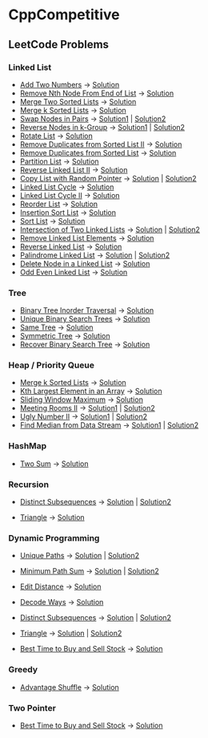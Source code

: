 # CppCompetitive


## LeetCode Problems

### Linked List
* [Add Two Numbers](https://leetcode.com/problems/add-two-numbers/) -> [Solution](https://github.com/sanjeetboora/CppCompetitive/blob/master/Leetcode/LinkedList/AddTwoNumbers.cpp)
* [Remove Nth Node From End of List](https://leetcode.com/problems/remove-nth-node-from-end-of-list/) -> [Solution](https://github.com/sanjeetboora/CppCompetitive/blob/master/Leetcode/LinkedList/RemoveNthNodeFromEndofList.cpp)
* [Merge Two Sorted Lists](https://leetcode.com/problems/merge-two-sorted-lists/) -> [Solution](https://github.com/sanjeetboora/CppCompetitive/blob/master/Leetcode/LinkedList/MergeTwoSortedLists.cpp)
* [Merge k Sorted Lists](https://leetcode.com/problems/merge-k-sorted-lists/) -> [Solution](https://github.com/sanjeetboora/CppCompetitive/blob/master/Leetcode/LinkedList/MergeKSortedLists.cpp)
* [Swap Nodes in Pairs](https://leetcode.com/problems/swap-nodes-in-pairs/) -> [Solution1](https://github.com/sanjeetboora/CppCompetitive/blob/master/Leetcode/LinkedList/SwapNodesInPairs.cpp) | [Solution2](https://github.com/sanjeetboora/CppCompetitive/blob/master/Leetcode/LinkedList/SwapNodesInPairs2.cpp)
* [Reverse Nodes in k-Group](https://leetcode.com/problems/reverse-nodes-in-k-group/) -> [Solution1](https://github.com/sanjeetboora/CppCompetitive/blob/master/Leetcode/LinkedList/ReverseNodesInKGroup.cpp) | [Solution2](https://github.com/sanjeetboora/CppCompetitive/blob/master/Leetcode/LinkedList/ReverseNodesInKGroup2.cpp)
* [Rotate List](https://leetcode.com/problems/rotate-list/) -> [Solution](https://github.com/sanjeetboora/CppCompetitive/blob/master/Leetcode/LinkedList/RotateList.cpp)
* [Remove Duplicates from Sorted List II](https://leetcode.com/problems/remove-duplicates-from-sorted-list-ii/) -> [Solution](https://github.com/sanjeetboora/CppCompetitive/blob/master/Leetcode/LinkedList/RemoveDuplicatesFromSortedListII.cpp)
* [Remove Duplicates from Sorted List](https://leetcode.com/problems/remove-duplicates-from-sorted-list/) -> [Solution](https://github.com/sanjeetboora/CppCompetitive/blob/master/Leetcode/LinkedList/RemoveDuplicatesFromSortedList.cpp)
* [Partition List](https://leetcode.com/problems/partition-list/) -> [Solution](https://github.com/sanjeetboora/CppCompetitive/blob/master/Leetcode/LinkedList/PartitionList.cpp)
* [Reverse Linked List II](https://leetcode.com/problems/reverse-linked-list-ii/) -> [Solution](https://github.com/sanjeetboora/CppCompetitive/blob/master/Leetcode/LinkedList/ReverseLinkedListII.cpp)
* [Copy List with Random Pointer](https://leetcode.com/problems/copy-list-with-random-pointer/) -> [Solution](https://github.com/sanjeetboora/CppCompetitive/blob/master/Leetcode/LinkedList/CopyListwithRandomPointer.cpp) | [Solution2](https://github.com/sanjeetboora/CppCompetitive/blob/master/Leetcode/LinkedList/CopyListwithRandomPointer2.cpp)
* [Linked List Cycle](https://leetcode.com/problems/linked-list-cycle/) -> [Solution](https://github.com/sanjeetboora/CppCompetitive/blob/master/Leetcode/LinkedList/LinkedListCycle.cpp)
* [Linked List Cycle II](https://leetcode.com/problems/linked-list-cycle-ii/) -> [Solution](https://github.com/sanjeetboora/CppCompetitive/blob/master/Leetcode/LinkedList/LinkedListCycleII.cpp)
* [Reorder List](https://leetcode.com/problems/reorder-list/) -> [Solution](https://github.com/sanjeetboora/CppCompetitive/blob/master/Leetcode/LinkedList/ReorderList.cpp)
* [Insertion Sort List](https://leetcode.com/problems/insertion-sort-list/) -> [Solution](https://github.com/sanjeetboora/CppCompetitive/blob/master/Leetcode/LinkedList/InsertionSortList.cpp)
* [Sort List](https://leetcode.com/problems/sort-list/) -> [Solution](https://github.com/sanjeetboora/CppCompetitive/blob/master/Leetcode/LinkedList/SortList.cpp)
* [Intersection of Two Linked Lists](https://leetcode.com/problems/intersection-of-two-linked-lists/) -> [Solution](https://github.com/sanjeetboora/CppCompetitive/blob/master/Leetcode/LinkedList/IntersectionofTwoLinkedLists.cpp) | [Solution2](https://github.com/sanjeetboora/CppCompetitive/blob/master/Leetcode/LinkedList/IntersectionofTwoLinkedLists2.cpp)
* [Remove Linked List Elements](https://leetcode.com/problems/remove-linked-list-elements/) -> [Solution](https://github.com/sanjeetboora/CppCompetitive/blob/master/Leetcode/LinkedList/RemoveLinkedListElements.cpp)
* [Reverse Linked List](https://leetcode.com/problems/reverse-linked-list/) -> [Solution](https://github.com/sanjeetboora/CppCompetitive/blob/master/Leetcode/LinkedList/ReverseLinkedList.cpp)
* [Palindrome Linked List](https://leetcode.com/problems/palindrome-linked-list/) -> [Solution](https://github.com/sanjeetboora/CppCompetitive/blob/master/Leetcode/LinkedList/PalindromeLinkedList.cpp) | [Solution2](https://github.com/sanjeetboora/CppCompetitive/blob/master/Leetcode/LinkedList/PalindromeLinkedList2.cpp)
* [Delete Node in a Linked List](https://leetcode.com/problems/delete-node-in-a-linked-list/) -> [Solution](https://github.com/sanjeetboora/CppCompetitive/blob/master/Leetcode/LinkedList/DeleteNodeinaLinkedList.cpp)
* [Odd Even Linked List](https://leetcode.com/problems/odd-even-linked-list/) -> [Solution](https://github.com/sanjeetboora/CppCompetitive/blob/master/Leetcode/LinkedList/OddEvenLinkedList.cpp)


### Tree
* [Binary Tree Inorder Traversal](https://leetcode.com/problems/binary-tree-inorder-traversal/) -> [Solution](https://github.com/sanjeetboora/CppCompetitive/blob/master/Leetcode/Trees/BinaryTreeInorderTraversal.cpp)
* [Unique Binary Search Trees](https://leetcode.com/problems/unique-binary-search-trees/) -> [Solution](https://github.com/sanjeetboora/CppCompetitive/blob/master/Leetcode/Trees/UniqueBinarySearchTrees.cpp)
* [Same Tree](https://leetcode.com/problems/same-tree/) -> [Solution](https://github.com/sanjeetboora/CppCompetitive/blob/master/Leetcode/Trees/SameTree.cpp)
* [Symmetric Tree](https://leetcode.com/problems/symmetric-tree/) -> [Solution](https://github.com/sanjeetboora/CppCompetitive/blob/master/Leetcode/Trees/SymmetricTree.cpp)
* [Recover Binary Search Tree](https://leetcode.com/problems/recover-binary-search-tree/) -> [Solution](https://github.com/sanjeetboora/CppCompetitive/blob/master/Leetcode/Trees/RecoverBinarySearchTree.cpp)


### Heap / Priority Queue
* [Merge k Sorted Lists](https://leetcode.com/problems/merge-k-sorted-lists/) -> [Solution](https://github.com/sanjeetboora/CppCompetitive/tree/master/Leetcode/Heap/MergekSortedLists.cpp)
* [Kth Largest Element in an Array](https://leetcode.com/problems/kth-largest-element-in-an-array/) -> [Solution](https://github.com/sanjeetboora/CppCompetitive/tree/master/Leetcode/Heap/KthLargestElementinanArray.cpp)
* [Sliding Window Maximum](https://leetcode.com/problems/sliding-window-maximum/) -> [Solution](https://github.com/sanjeetboora/CppCompetitive/tree/master/Leetcode/Heap/SlidingWindowMaximum.cpp)
* [Meeting Rooms II](https://leetcode.com/problems/sliding-window-maximum/) -> [Solution1](https://github.com/sanjeetboora/CppCompetitive/tree/master/Leetcode/Heap/MeetingRoomsII.cpp) | [Solution2](https://github.com/sanjeetboora/CppCompetitive/tree/master/Leetcode/TwoPoniter/MeetingRoomsII2.cpp)
* [Ugly Number II](https://leetcode.com/problems/ugly-number-ii/) -> [Solution1](https://github.com/sanjeetboora/CppCompetitive/tree/master/Leetcode/Heap/UglyNumberII2.cpp) | [Solution2](https://github.com/sanjeetboora/CppCompetitive/tree/master/Leetcode/DynamicProgramming/UglyNumberII2.cpp)
* [Find Median from Data Stream](https://leetcode.com/problems/ugly-number-ii/) -> [Solution1](https://github.com/sanjeetboora/CppCompetitive/tree/master/Leetcode/Heap/FindMedianfromDataStream.cpp) | [Solution2](https://github.com/sanjeetboora/CppCompetitive/tree/master/Leetcode/Heap/FindMedianfromDataStream2.cpp)



### HashMap
* [Two Sum](https://leetcode.com/problems/two-sum/) -> [Solution](https://github.com/sanjeetboora/CppCompetitive/tree/master/Leetcode/HashMap/TwoSum.cpp)


### Recursion
* [Distinct Subsequences](https://leetcode.com/problems/distinct-subsequences/) -> [Solution](https://github.com/sanjeetboora/CppCompetitive/tree/master/Leetcode/Recursion/DistinctSubsequences.cpp) | [Solution2](https://github.com/sanjeetboora/CppCompetitive/tree/master/Leetcode/Recursion/DistinctSubsequences2.cpp)

* [Triangle](https://leetcode.com/problems/triangle/) -> [Solution](https://github.com/sanjeetboora/CppCompetitive/tree/master/Leetcode/Recursion/Triangle.cpp)


### Dynamic Programming
* [Unique Paths](https://leetcode.com/problems/unique-paths) -> [Solution](https://github.com/sanjeetboora/CppCompetitive/tree/master/Leetcode/DynamicProgramming/UniquePaths.cpp) | [Solution2](https://github.com/sanjeetboora/CppCompetitive/tree/master/Leetcode/DynamicProgramming/UniquePaths2.cpp)

* [Minimum Path Sum](https://leetcode.com/problems/minimum-path-sum/) -> [Solution](https://github.com/sanjeetboora/CppCompetitive/tree/master/Leetcode/DynamicProgramming/MinimumPathSum.cpp) | [Solution2](https://github.com/sanjeetboora/CppCompetitive/tree/master/Leetcode/DynamicProgramming/MinimumPathSum2.cpp)

* [Edit Distance](https://leetcode.com/problems/edit-distance/) -> [Solution](https://github.com/sanjeetboora/CppCompetitive/tree/master/Leetcode/DynamicProgramming/EditDistance.cpp)

* [Decode Ways](https://leetcode.com/problems/decode-ways/) -> [Solution](https://github.com/sanjeetboora/CppCompetitive/tree/master/Leetcode/DynamicProgramming/DecodeWays.cpp)

* [Distinct Subsequences](https://leetcode.com/problems/distinct-subsequences/) -> [Solution](https://github.com/sanjeetboora/CppCompetitive/tree/master/Leetcode/DynamicProgramming/DistinctSubsequences3.cpp) | [Solution2](https://github.com/sanjeetboora/CppCompetitive/tree/master/Leetcode/DynamicProgramming/DistinctSubsequences4.cpp)

* [Triangle](https://leetcode.com/problems/triangle/) -> [Solution](https://github.com/sanjeetboora/CppCompetitive/tree/master/Leetcode/DynamicProgramming/Triangle1.cpp) | [Solution2](https://github.com/sanjeetboora/CppCompetitive/tree/master/Leetcode/DynamicProgramming/Triangle2.cpp)

* [Best Time to Buy and Sell Stock](https://leetcode.com/problems/best-time-to-buy-and-sell-stock/) -> [Solution](https://github.com/sanjeetboora/CppCompetitive/tree/master/Leetcode/DynamicProgramming/BestTimetoBuyandSellStock.cpp)



### Greedy
* [Advantage Shuffle](https://leetcode.com/problems/advantage-shuffle/) -> [Solution](https://github.com/sanjeetboora/CppCompetitive/tree/master/Leetcode/Greedy/AdvantageShuffle.cpp)


### Two Pointer

* [Best Time to Buy and Sell Stock](https://leetcode.com/problems/best-time-to-buy-and-sell-stock/) -> [Solution](https://github.com/sanjeetboora/CppCompetitive/tree/master/Leetcode/TwoPointer/BestTimetoBuyandSellStock1.cpp)









